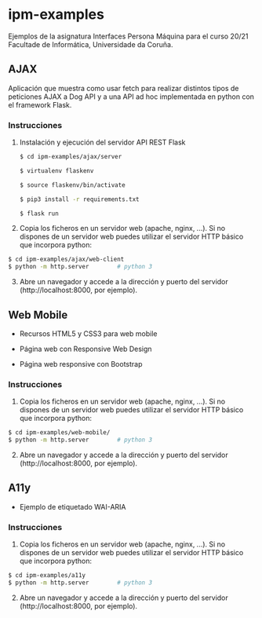 ipm-examples
============

Ejemplos de la asignatura Interfaces Persona Máquina para el curso 20/21
Facultade de Informática, Universidade da Coruña.

## AJAX

Aplicación que muestra como usar fetch para realizar distintos tipos de peticiones AJAX a Dog API y a una API ad hoc implementada en python con el framework Flask.

### Instrucciones

1. Instalación y ejecución del servidor API REST Flask

   ```bash
   $ cd ipm-examples/ajax/server
   
   $ virtualenv flaskenv
   
   $ source flaskenv/bin/activate
   
   $ pip3 install -r requirements.txt
   
   $ flask run
   ```

   

2. Copia los ficheros en un servidor web (apache, nginx, ...). Si no dispones de un servidor web puedes utilizar el servidor HTTP básico que incorpora python: 
```bash
$ cd ipm-examples/ajax/web-client
$ python -m http.server        # python 3
```
3. Abre un navegador y accede a la dirección y puerto del servidor (http://localhost:8000, por ejemplo).

## Web Mobile

* Recursos HTML5 y CSS3 para web mobile

* Página web con Responsive Web Design

* Página web responsive con Bootstrap

### Instrucciones

1. Copia los ficheros en un servidor web (apache, nginx, ...). Si no dispones de un servidor web puedes utilizar el servidor HTTP básico que incorpora python: 
```bash
$ cd ipm-examples/web-mobile/
$ python -m http.server        # python 3
```
2. Abre un navegador y accede a la dirección y puerto del servidor (http://localhost:8000, por ejemplo).


## A11y

* Ejemplo de etiquetado WAI-ARIA

### Instrucciones

1. Copia los ficheros en un servidor web (apache, nginx, ...). Si no dispones de un servidor web puedes utilizar el servidor HTTP básico que incorpora python: 
```bash
$ cd ipm-examples/a11y
$ python -m http.server        # python 3
```
2. Abre un navegador y accede a la dirección y puerto del servidor (http://localhost:8000, por ejemplo).
